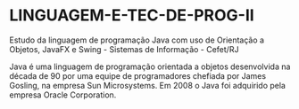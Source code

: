 # LINGUAGEM-E-TEC-DE-PROG-II

Estudo da linguagem de programação Java com uso de Orientação a Objetos, JavaFX e Swing - Sistemas de Informação - Cefet/RJ

Java é uma linguagem de programação orientada a objetos desenvolvida na década de 90 por uma equipe de programadores chefiada por James Gosling, na empresa Sun Microsystems. Em 2008 o Java foi adquirido pela empresa Oracle Corporation.
